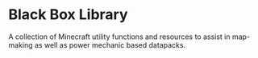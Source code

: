 # Black Box Library
A collection of Minecraft utility functions and resources to assist in map-making as well as power mechanic based datapacks.
